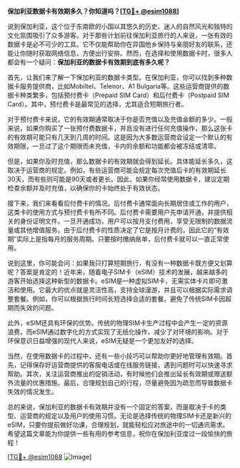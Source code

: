 **保加利亚数据卡有效期多久？你知道吗？[[TG💪+ @esim1088](https://t.me/s/esim1088)]**

说到保加利亚，这个位于东南欧的小国以其悠久的历史、迷人的自然风光和独特的文化氛围吸引了众多游客。对于那些计划前往保加利亚旅行的人来说，一张有效的数据卡是必不可少的工具。它不仅能帮助你在异国他乡保持与亲朋好友的联系，还能让你随时获取网络信息，方便出行安排。然而，在选择和使用数据卡时，很多人都会有一个疑问：**保加利亚的数据卡有效期到底有多久呢？**

首先，让我们来了解一下保加利亚的数据卡类型。在保加利亚，你可以找到多种数据卡服务提供商，比如Mobiltel、Telenor、A1 Bulgaria等。这些运营商提供的数据卡种类繁多，包括预付费卡（Prepaid SIM Card）和后付费卡（Postpaid SIM Card）。其中，预付费卡是最常见的选择，尤其适合短期旅行者。

对于预付费卡来说，它的有效期通常取决于你是否充值以及充值金额的多少。一般来说，如果你购买了一张预付费数据卡，并且没有进行任何充值操作，那么这张卡的有效期可能只有几天到几周的时间。这是因为大多数运营商会设定一个默认的有效期限，一旦过了这个期限而未充值，卡内的余额和功能都会被冻结或清零。

但是，如果你及时充值，那么数据卡的有效期就会得到延长。具体能延长多久，这取决于运营商的规定。例如，有些运营商可能会规定每次充值后卡的有效期延长30天，而有些则可能是90天或者更长。因此，如果你经常使用数据卡，建议定期检查余额并及时充值，以确保你的卡始终处于有效状态。

接下来，我们来看看后付费卡的情况。后付费卡通常面向长期居住或工作的用户，这类卡的使用方式与预付费卡有所不同。后付费卡需要用户先申请开通，并提供相关的身份证明文件。一旦开通成功，用户可以按月支付费用，享受无限制的数据流量或其他增值服务。由于后付费卡的性质决定了它是按月计费的，因此它的“有效期”实际上是指每月的服务周期。只要按时缴纳账单，后付费卡就可以一直正常使用。

说到这里，你可能会问：如果我只打算短期旅行，有没有一种数据卡既方便又划算呢？答案是肯定的！近年来，随着电子SIM卡（eSIM）技术的发展，越来越多的游客开始选择这种新型的数据卡。eSIM是一种虚拟SIM卡，无需实体卡片即可激活和使用。它最大的优点就是灵活性高，支持全球漫游，并且可以根据实际需求调整套餐。例如，你可以根据旅行时间长短选择合适的套餐，避免了传统SIM卡因超期而失效的问题。

此外，eSIM还具有环保的优势。传统的物理SIM卡生产过程中会产生一定的资源浪费，而eSIM通过数字化的方式实现了无纸化操作，减少了对环境的影响。对于环保意识日益增强的现代人来说，eSIM无疑是一个更加友好的选择。

当然，在使用数据卡的过程中，还有一些小技巧可以帮助你更好地管理有效期。首先，记得保存好运营商提供的客服电话或在线服务链接，遇到问题时可以快速寻求帮助。其次，关注运营商推出的促销活动，有时候他们会推出延长有效期或赠送额外流量的优惠措施。最后，合理规划自己的行程，尽量避免因为疏忽而导致数据卡失效的情况发生。

总的来说，保加利亚的数据卡有效期并没有一个固定的答案，而是取决于卡的类型、运营商的规定以及用户的使用习惯。无论是选择传统的物理SIM卡还是新兴的eSIM，只要你提前做好功课，合理规划，就能轻松应对旅途中的一切通讯需求。希望这篇文章能为你提供一些有用的参考信息，祝你在保加利亚度过一段愉快的旅程！

[[TG💪+ @esim1088](https://t.me/s/esim1088) ![Image](https://i.postimg.cc/4NQfJmqS/Snipaste-2025-05-13-00-14-12.png)]